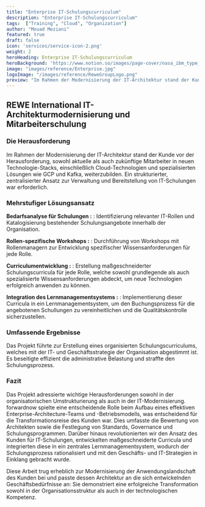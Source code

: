 ```yaml
---
title: "Enterprise IT-Schulungscurriculum"
description: "Enterprise IT-Schulungscurriculum"
tags:  ["Training", "Cloud", "Organization"]
author: "Mouad Meziani"
featured: true
draft: false
icon: 'services/service-icon-2.png'
weight: 2
heroHeading: Enterprise IT-Schulungscurriculum
heroBackground: 'https://www.notion.so/images/page-cover/nasa_ibm_type_704.jpg'
image: "images/reference/Enterprise.jpg"
logoImage: "/images/reference/ReweGroupLogo.png"
preview: "Im Rahmen der Modernisierung der IT-Architektur stand der Kunde vor der Herausforderung, sowohl aktuelle als auch zukünftige Mitarbeiter in neuen Technologie-Stacks, einschließlich Cloud-Technologien und spezialisierten Lösungen wie GCP und Kafka, weiterzubilden. Ein strukturierter, zentralisierter Ansatz zur Verwaltung und Bereitstellung von IT-Schulungen war erforderlich."
---
```


## REWE International IT-Architekturmodernisierung und Mitarbeiterschulung

### Die Herausforderung

Im Rahmen der Modernisierung der IT-Architektur stand der Kunde vor der Herausforderung, sowohl aktuelle als auch zukünftige Mitarbeiter in neuen Technologie-Stacks, einschließlich Cloud-Technologien und spezialisierten Lösungen wie GCP und Kafka, weiterzubilden. Ein strukturierter, zentralisierter Ansatz zur Verwaltung und Bereitstellung von IT-Schulungen war erforderlich.

### Mehrstufiger Lösungsansatz

**Bedarfsanalyse für Schulungen :**
: Identifizierung relevanter IT-Rollen und Katalogisierung bestehender Schulungsangebote innerhalb der Organisation.

**Rollen-spezifische Workshops :**
: Durchführung von Workshops mit Rollenmanagern zur Entwicklung spezifischer Wissensanforderungen für jede Rolle.

**Curriculumentwicklung :**
: Erstellung maßgeschneiderter Schulungscurricula für jede Rolle, welche sowohl grundlegende als auch spezialisierte Wissensanforderungen abdeckt, um neue Technologien erfolgreich anwenden zu können.

**Integration des Lernmanagementsystems :**
: Implementierung dieser Curricula in ein Lernmanagementsystem, um den Buchungsprozess für die angebotenen Schullungen zu vereinheitlichen und die Qualitätskontrolle sicherzustellen.

### Umfassende Ergebnisse

Das Projekt führte zur Erstellung eines organisierten Schulungscurriculums, welches mit der IT- und Geschäftsstrategie der Organisation abgestimmt ist. Es beseitigte effizient die administrative Belastung und straffte den Schulungsprozess.

### Fazit

Das Projekt adressierte wichtige Herausforderungen sowohl in der organisatorischen Umstrukturierung als auch in der IT-Modernisierung. forwardnow spielte eine entscheidende Rolle beim Aufbau eines effektiven Enterprise-Architecture-Teams und -Betriebsmodells, was entscheidend für die Transformationsreise des Kunden war. Dies umfasste die Bewertung von Architekten sowie die Festlegung von Standards, Governance und Schulungsprogrammen. Darüber hinaus revolutionierten wir den Ansatz des Kunden für IT-Schulungen, entwickelten maßgeschneiderte Curricula und integrierten diese in ein zentrales Lernmanagementsystem, wodurch der Schulungsprozess rationalisiert und mit den Geschäfts- und IT-Strategien in Einklang gebracht wurde.

Diese Arbeit trug erheblich zur Modernisierung der Anwendungslandschaft des Kunden bei und passte dessen Architektur an die sich entwickelnden Geschäftsbedürfnisse an: Sie demonstriert eine erfolgreiche Transformation sowohl in der Organisationsstruktur als auch in der technologischen Kompetenz.
